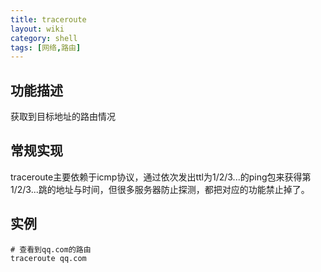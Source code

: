 ```yaml
---
title: traceroute
layout: wiki
category: shell
tags: [网络,路由]
---
```


## 功能描述

获取到目标地址的路由情况

## 常规实现

traceroute主要依赖于icmp协议，通过依次发出ttl为1/2/3...的ping包来获得第1/2/3...跳的地址与时间，但很多服务器防止探测，都把对应的功能禁止掉了。

## 实例

~~~
# 查看到qq.com的路由
traceroute qq.com
~~~